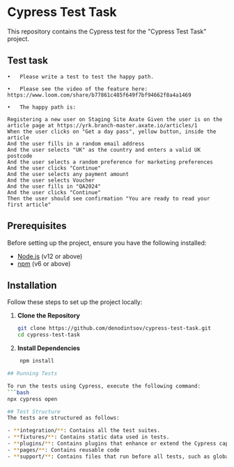 # Cypress Test Task

This repository contains the Cypress test for the "Cypress Test Task" project. 

## Test task

	•	Please write a test to test the happy path. 

	•	Please see the video of the feature here: https://www.loom.com/share/b77861c485f649f7bf94662f8a4a1469

	•	The happy path is:
```Feature: User Registration on Axate Scenario Outline:
Registering a new user on Staging Site Axate Given the user is on the article page at https://yrk.branch-master.axate.io/articles/1
When the user clicks on "Get a day pass", yellow button, inside the article
And the user fills in a random email address
And the user selects "UK" as the country and enters a valid UK postcode
And the user selects a random preference for marketing preferences
And the user clicks "Continue"
And the user selects any payment amount
And the user selects Voucher
And the user fills in "QA2024"
And the user clicks "Continue"
Then the user should see confirmation "You are ready to read your first article"
```


## Prerequisites

Before setting up the project, ensure you have the following installed:
- [Node.js](https://nodejs.org/en/) (v12 or above)
- [npm](https://npmjs.com/) (v6 or above)

## Installation

Follow these steps to set up the project locally:

1. **Clone the Repository**

   ```bash
   git clone https://github.com/denodintsov/cypress-test-task.git
   cd cypress-test-task

2. **Install Dependencies**
```bash
    npm install

## Running Tests

To run the tests using Cypress, execute the following command:
```bash
npx cypress open

## Test Structure
The tests are structured as follows:

- **integration/**: Contains all the test suites.
- **fixtures/**: Contains static data used in tests.
- **plugins/**: Contains plugins that enhance or extend the Cypress capabilities.
- **pages/**: Contains reusable code 
- **support/**: Contains files that run before all tests, such as global configurations and behavior overrides.
